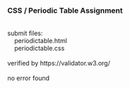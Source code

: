 ### CSS / Periodic Table Assignment
<br />
submit files:<br />
&nbsp;&nbsp;&nbsp;&nbsp;periodictable.html<br />
&nbsp;&nbsp;&nbsp;&nbsp;periodictable.css<br />
<br />
verified by https://validator.w3.org/<br />
<br />
no error found<br />
